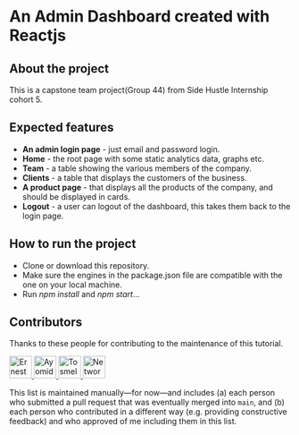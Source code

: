 # An Admin Dashboard created with Reactjs

## About the project

This is a capstone team project(Group 44) from Side Hustle Internship cohort 5.

## Expected features

- **An admin login page** - just email and password login.
- **Home** - the root page with some static analytics data, graphs etc.
- **Team** - a table showing the various members of the company.
- **Clients** - a table that displays the customers of the business.
- **A product page** - that displays all the products of the company, and should be displayed in cards.
- **Logout** - a user can logout of the dashboard, this takes them back to the login page.

## How to run the project

- Clone or download this repository.
- Make sure the engines in the package.json file are compatible with the one on your local machine.
- Run _npm install_ and _npm start_...

## Contributors

Thanks to these people for contributing to the maintenance of this tutorial.

<a href="https://github.com/Ernest2026" target="_blank" title="Ernesto">
  <img src="https://github.com/ernest2026.png?size=40" height="40" width="40" alt="Ernesto" />
</a>

<a href="https://github.com/AyomideA-S" target="_blank" title="AyomideA-S">
  <img src="https://github.com/AyomideA-S.png?size=40" height="40" width="40" alt="AyomideA-S" />
</a>

<a href="https://github.com/Tosmel2" target="_blank" title="Tosmel">
  <img src="https://avatars.githubusercontent.com/u/84603888?v=4" height="40" width="40" alt="Tosmel" />
</a>

<a href="https://github.com/frimpong-kofi" target="_blank" title="Network">
  <img src="https://github.com/frimpong-kofi.png?size=40" height="40" width="40" alt="Network" />
</a>

This list is maintained manually—for now—and includes (a) each person who submitted a pull request that was eventually merged into `main`, and (b) each person who contributed in a different way (e.g. providing constructive feedback) and who approved of me including them in this list.
